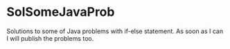 # SolSomeJavaProb
Solutions to some of Java problems with if-else statement. As soon as I can I will publish the problems too.
